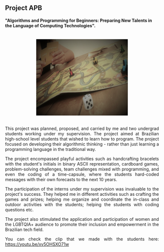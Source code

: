 ## Project APB
#### "Algorithms and Programming for Beginners: Preparing New Talents in the Language of Computing Technologies".
<br/>
<div align="center">                                                             
  <img width="300" height="250" src="./apb.jpg" alt="Project APB thumbnail">
</div>  
<br/>
<section>
<div align="justify">
<p>  
This project was planned, proposed, and carried by me and two undergrad students working under my supervision. The project aimed at Brazilian high-school level students that wished to learn how to program. The project focused on developing their algorithmic thinking - rather than just learning a programming language in the traditional way.
</p>
  
<p>
The project encompassed playful activities such as handcrafting bracelets with the student's initials in binary ASCII representation, cardboard games, problem-solving challenges, team challenges mixed with programming, and even the coding of a time-capsule, where the students hard-coded messages with their own forecasts to the next 10 years.
</p>
  
<p>
The participation of the interns under my supervision was invaluable to the project's success. They helped me in different activities such as crafting the games and prizes; helping me organize and coordinate the in-class and outdoor activities with the students; helping the students with coding questions etc.
</p>
  
<p>
The project also stimulated the application and participation of women and the LGBTQIA+ audience to promote their inclusion and empowerment in the Brazilian tech field.

</p>
  
<p>

You can check the clip that we made with the students here: https://youtu.be/xv5OHSXO71w
<div>
</section>
